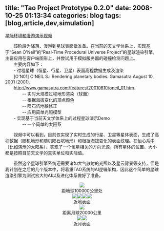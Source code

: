 title: "Tao Project Prototype 0.2.0"
date: 2008-10-25 01:13:34
categories: blog
tags: [blog,article,dev,simulation]
---    
  
[星际环境和漫游演示视频](http://www.youtube.com/v/yL_QeM0VAPY)
  
　　该阶段为降落、漫游到星球表面做准备。在当前的天文学体系上，实现基于“Sean O'Neil”的“Real-Time Procedural Universe Project”的星球渲染引擎，主要应用在客户端图形上，并尝试用于模拟服务器的碰撞检测问题上。  
　　主要内容如下：  
　　- 过程星球（恒星、行星、卫星）表面高程数据生成及渲染  
　　[O'N01] O'NEIL S.: Rendering planetary bodies. Gamasutra August 10, 2001 (2001).  
　　http://www.gamasutra.com/features/20010810/oneil_01.htm.  
　　　　-- 实时大规模过程地形渲染（球面）  
　　　　-- 根据海拔变化的顶点颜色  
　　　　-- 陨石坑地貌修正  
　　　　-- 应用简单光照模型  
　　- 实现基于当前天文学体系上的过程星球演示Demo  
　　　　-- 一个简单的太阳系  
  
　　视频中可以看到，目前仅实现了实时生成的行星、卫星等星体表面，生成了高程数据（随机地形和随机陨石坑地形）和根据海拔变化的表面纹理。在恒心系中（比如演示的太阳系），实现了一个恒星相关的方向光源。所有星体的位置、大小都是按照目前天文学的真实单位和实际值。  
  
　　虽然这个星球引擎系统还需要诸如大气散射的光照以及星云背景等支持，但是我计划在之后的几个版本中，将着重TAO系统的AI逻辑架构，因此这个简单的星球渲染引擎为测试宏大的AI以及进化体系做好了准备。

<div style="text-align:center;"><img src="http://www.xf-utpcb.com/xiaop/img/universe002.jpg" style="vertical-align:middle;"/></div>  
<div style="text-align:center;">距地球100000公里处</div>    

<div style="text-align:center;"><img src="http://www.xf-utpcb.com/xiaop/img/universe003.jpg" style="vertical-align:middle;"/><img src="http://www.xf-utpcb.com/xiaop/img/universe004.jpg" style="vertical-align:middle;"/><img src="http://www.xf-utpcb.com/xiaop/img/universe005.jpg" style="vertical-align:middle;"/><img src="http://www.xf-utpcb.com/xiaop/img/universe006.jpg" style="vertical-align:middle;"/></div>  
<div style="text-align:center;">近地表面</div>      
  
<div style="text-align:center;"><img src="http://www.xf-utpcb.com/xiaop/img/universe007_moon_20000.jpg" style="vertical-align:middle;"/></div>  
<div style="text-align:center;">距离月球20000公里</div>      
  
<div style="text-align:center;"><img src="http://www.xf-utpcb.com/xiaop/img/universe008.jpg" style="vertical-align:middle;"/><img src="http://www.xf-utpcb.com/xiaop/img/universe009.jpg" style="vertical-align:middle;"/></div>  
<div style="text-align:center;">近月表面</div>    